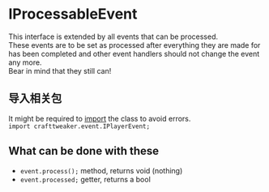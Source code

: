 # IProcessableEvent

This interface is extended by all events that can be processed.  
These events are to be set as processed after everything they are made for has been completed and other event handlers should not change the event any more.  
Bear in mind that they still can!

## 导入相关包

It might be required to [import](/AdvancedFunctions/Import/) the class to avoid errors.  
`import crafttweaker.event.IPlayerEvent;`

## What can be done with these

- `event.process();` method, returns void (nothing)
- `event.processed;` getter, returns a bool
